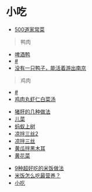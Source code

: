 <link href="../css/style.css" rel="stylesheet" type="text/css" />

#  小吃

+ [500道家常菜](小吃/500道家常菜.md)

> 鸭肉
+ [啤酒鸭](小吃/啤酒鸭.md)
+ [#](https://mp.weixin.qq.com/s/FnVXIqTx6kOvsyM_15mbjg)
+ [没有一只鸭子，能活着游出南京](https://cache.gaode.com/activity/2019PushTemplate/index.html?id=47829&amsfrom=message_box&via=LBP-MANUAL_EVENT-128437-1-message_box-1-2919&isInAmap=0&gd_from=weixin&from=singlemessage)

> 鸡肉

+ [#](https://mp.weixin.qq.com/s/FsxaWTGGKdhIHKRTtqnpfQ)
+ [鸡肉丸虾仁白菜汤](https://mp.weixin.qq.com/s/k-9ySgZ-ZlERNhTi83W2lA)


> 
+ [猪肝的几种做法](https://mp.weixin.qq.com/s/KwiNuM_c2IjPlOagjq5Baw)
+ [儿菜](https://mp.weixin.qq.com/s/uQaY8lkJvU_NsaMu1izBog)
+ [蚂蚁上树](小吃/蚂蚁上树.md)
+ [凉拌三丝2](小吃/凉拌三丝2.md)
+ [凉拌三丝](小吃/凉拌三丝.md)
+ [黄瓜拌黑木耳](小吃/黄瓜拌黑木耳.md)
+ [黄花菜](https://mp.weixin.qq.com/s/WKyaBo0V4evyxL9jUvaEwA)

> 
+ [9种超好吃的米饭做法](小吃/9种超好吃的米饭做法.md)
+ [米饭怎么吃最营养？](小吃/米饭怎么吃最营养？.md)
+ [小吃](小吃/小吃与咸菜.md)

